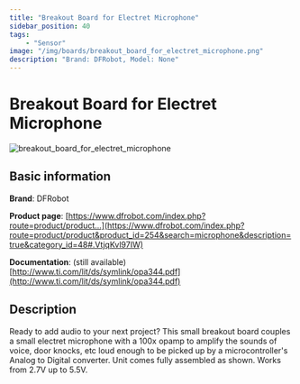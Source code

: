 ```yaml
---
title: "Breakout Board for Electret Microphone"
sidebar_position: 40
tags:
    - "Sensor"
image: "/img/boards/breakout_board_for_electret_microphone.png"
description: "Brand: DFRobot, Model: None"
---
```

# Breakout Board for Electret Microphone

![breakout_board_for_electret_microphone](/img/boards/breakout_board_for_electret_microphone.png)

## Basic information

**Brand**: DFRobot

**Product page**: [https://www.dfrobot.com/index.php?route=product/product...](https://www.dfrobot.com/index.php?route=product/product&product_id=254&search=microphone&description=true&category_id=48#.VtjqKvl97IW)

**Documentation**: \(still available\) [http://www.ti.com/lit/ds/symlink/opa344.pdf](http://www.ti.com/lit/ds/symlink/opa344.pdf)

## Description

Ready to add audio to your next project? This small breakout board couples a small electret microphone with a 100x opamp to amplify the sounds of voice, door knocks, etc loud enough to be picked up by a microcontroller's Analog to Digital converter\. Unit comes fully assembled as shown\. Works from 2\.7V up to 5\.5V\.

